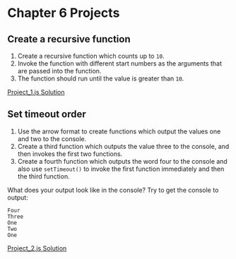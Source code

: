 # Chapter 6 Projects

## Create a recursive function

  1. Create a recursive function which counts up to ```10```. 
  2. Invoke the function with different start numbers as the arguments that are passed into the function. 
  3. The function should run until the value is greater than ```10```.

[Project_1.js Solution](https://github.com/DrVicki/JavaScript-from-Beginner-to-Professional/blob/main/Chapter%2006/Project_1.js)

## Set timeout order

  1. Use the arrow format to create functions which output the values one and two to the console. 
  2. Create a third function which outputs the value three to the console, and then invokes the first two functions.
  3. Create a fourth function which outputs the word four to the console and also use ```setTimeout()``` to invoke the first function immediately and then the third function.

What does your output look like in the console? Try to get the console to output:

```
Four
Three
One
Two
One
```

[Project_2.js Solution](https://github.com/DrVicki/JavaScript-from-Beginner-to-Professional/blob/main/Chapter%2006/Project_2.js)
